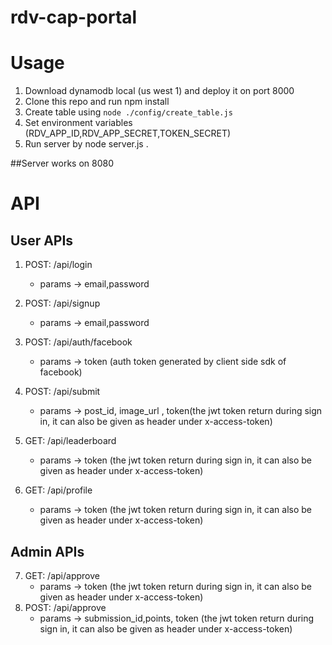 # rdv-cap-portal

# Usage

1. Download dynamodb local (us west 1) and deploy it on port 8000
2. Clone this repo and run npm install
3. Create table using ``` node ./config/create_table.js ```
4. Set environment variables (RDV_APP_ID,RDV_APP_SECRET,TOKEN_SECRET)
5. Run server by node server.js .

##Server works on 8080

# API

## User APIs

1. POST: /api/login
    - params -> email,password
2. POST: /api/signup
    - params -> email,password
3. POST: /api/auth/facebook
    - params -> token (auth token generated by client side sdk of facebook)

4. POST: /api/submit
    - params -> post_id, image_url , token(the jwt token return during sign in, it can also be given as header under x-access-token)

5. GET: /api/leaderboard
    - params -> token (the jwt token return during sign in, it can also be given as header under x-access-token)

6. GET: /api/profile
    - params -> token (the jwt token return during sign in, it can also be given as header under x-access-token)

## Admin APIs

7. GET: /api/approve
    - params -> token (the jwt token return during sign in, it can also be given as header under x-access-token)
8. POST: /api/approve
    - params -> submission_id,points, token (the jwt token return during sign in, it can also be given as header under x-access-token)

